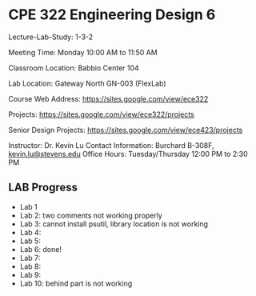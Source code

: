# CPE 322 Engineering Design 6

Lecture-Lab-Study: 1-3-2

Meeting Time: Monday 10:00 AM to 11:50 AM

Classroom Location: Babbio Center 104

Lab Location: Gateway North GN-003 (FlexLab)

Course Web Address: https://sites.google.com/view/ece322

Projects: https://sites.google.com/view/ece322/projects

Senior Design Projects: https://sites.google.com/view/ece423/projects

Instructor: Dr. Kevin Lu
Contact Information: Burchard B-308F, [kevin.lu@stevens.edu](mailto:kevin.lu@stevens.edu) 
Office Hours: Tuesday/Thursday 12:00 PM to 2:30 PM


## LAB Progress

- Lab 1
- Lab 2: two comments not working properly
- Lab 3: cannot install psutil, library location is not working 
- Lab 4:
- Lab 5:
- Lab 6: done!
- Lab 7:
- Lab 8:
- Lab 9:
- Lab 10: behind part is not working

